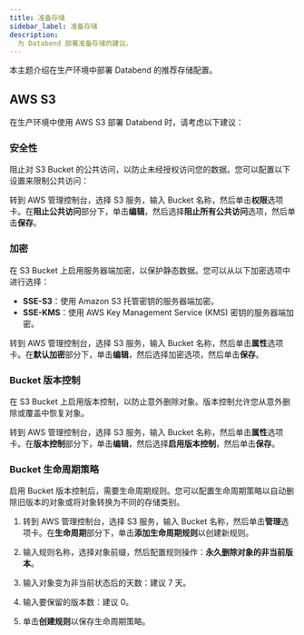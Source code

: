 ```yaml
---
title: 准备存储
sidebar_label: 准备存储
description:
  为 Databend 部署准备存储的建议。
---
```


本主题介绍在生产环境中部署 Databend 的推荐存储配置。

## AWS S3

在生产环境中使用 AWS S3 部署 Databend 时，请考虑以下建议：

### 安全性

阻止对 S3 Bucket 的公共访问，以防止未经授权访问您的数据。您可以配置以下设置来限制公共访问：

转到 AWS 管理控制台，选择 S3 服务，输入 Bucket 名称，然后单击**权限**选项卡。在**阻止公共访问**部分下，单击**编辑**，然后选择**阻止所有公共访问**选项，然后单击**保存**。

### 加密

在 S3 Bucket 上启用服务器端加密，以保护静态数据。您可以从以下加密选项中进行选择：

- **SSE-S3**：使用 Amazon S3 托管密钥的服务器端加密。
- **SSE-KMS**：使用 AWS Key Management Service (KMS) 密钥的服务器端加密。

转到 AWS 管理控制台，选择 S3 服务，输入 Bucket 名称，然后单击**属性**选项卡。在**默认加密**部分下，单击**编辑**，然后选择加密选项，然后单击**保存**。

### Bucket 版本控制

在 S3 Bucket 上启用版本控制，以防止意外删除对象。版本控制允许您从意外删除或覆盖中恢复对象。

转到 AWS 管理控制台，选择 S3 服务，输入 Bucket 名称，然后单击**属性**选项卡。在**版本控制**部分下，单击**编辑**，然后选择**启用版本控制**，然后单击**保存**。

### Bucket 生命周期策略

启用 Bucket 版本控制后，需要生命周期规则。您可以配置生命周期策略以自动删除旧版本的对象或将对象转换为不同的存储类别。

1. 转到 AWS 管理控制台，选择 S3 服务，输入 Bucket 名称，然后单击**管理**选项卡。在**生命周期**部分下，单击**添加生命周期规则**以创建新规则。

2. 输入规则名称，选择对象前缀，然后配置规则操作：**永久删除对象的非当前版本**。

3. 输入对象变为非当前状态后的天数：建议 7 天。

4. 输入要保留的版本数：建议 0。

5. 单击**创建规则**以保存生命周期策略。